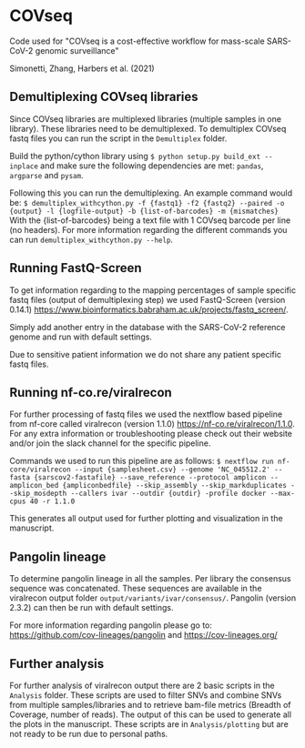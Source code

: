 # COVseq
Code used for "COVseq is a cost-effective workflow for mass-scale SARS-CoV-2 genomic surveillance"

Simonetti, Zhang, Harbers et al. (2021)

## Demultiplexing COVseq libraries
Since COVseq libraries are multiplexed libraries (multiple samples in one library). These libraries need to be demultiplexed. To demultiplex COVseq fastq files you can run the script in the `Demultiplex` folder.

Build the python/cython library using `$ python setup.py build_ext --inplace` and make sure the following dependencies are met: `pandas`, `argparse` and `pysam`.

Following this you can run the demultiplexing. An example command would be: `$ demultiplex_withcython.py -f {fastq1} -f2 {fastq2} --paired -o {output} -l {logfile-output} -b {list-of-barcodes} -m {mismatches}`
With the {list-of-barcodes} being a text file with 1 COVseq barcode per line (no headers). For more information regarding the different commands you can run `demultiplex_withcython.py --help`.

## Running FastQ-Screen
To get information regarding to the mapping percentages of sample specific fastq files (output of demultiplexing step) we used FastQ-Screen (version 0.14.1) https://www.bioinformatics.babraham.ac.uk/projects/fastq_screen/.

Simply add another entry in the database with the SARS-CoV-2 reference genome and run with default settings. 

Due to sensitive patient information we do not share any patient specific fastq files.

## Running nf-co.re/viralrecon
For further processing of fastq files we used the nextflow based pipeline from nf-core called viralrecon (version 1.1.0) https://nf-co.re/viralrecon/1.1.0. For any extra information or troubleshooting please check out their website and/or join the slack channel for the specific pipeline. 

Commands we used to run this pipeline are as follows: `$ nextflow run nf-core/viralrecon --input {samplesheet.csv} --genome 'NC_045512.2' --fasta {sarscov2-fastafile} --save_reference --protocol amplicon --amplicon_bed {ampliconbedfile} --skip_assembly --skip_markduplicates --skip_mosdepth --callers ivar --outdir {outdir} -profile docker --max-cpus 40 -r 1.1.0`

This generates all output used for further plotting and visualization in the manuscript.

## Pangolin lineage
To determine pangolin lineage in all the samples. Per library the consensus sequence was concatenated. These sequences are available in the viralrecon output folder `output/variants/ivar/consensus/`. Pangolin (version 2.3.2) can then be run with default settings.

For more information regarding pangolin please go to: https://github.com/cov-lineages/pangolin and https://cov-lineages.org/

## Further analysis
For further analysis of viralrecon output there are 2 basic scripts in the `Analysis` folder. These scripts are used to filter SNVs and combine SNVs from multiple samples/libraries and to retrieve bam-file metrics (Breadth of Coverage, number of reads). The output of this can be used to generate all the plots in the manuscript. These scripts are in `Analysis/plotting` but are not ready to be run due to personal paths. 
